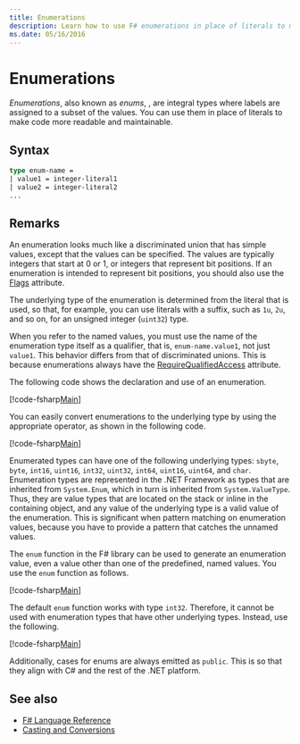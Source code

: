 ```yaml
---
title: Enumerations
description: Learn how to use F# enumerations in place of literals to make your code more readable and maintainable.
ms.date: 05/16/2016
---
```

# Enumerations

*Enumerations*, also known as *enums*, , are integral types where labels are assigned to a subset of the values. You can use them in place of literals to make code more readable and maintainable.

## Syntax

```fsharp
type enum-name =
| value1 = integer-literal1
| value2 = integer-literal2
...
```

## Remarks

An enumeration looks much like a discriminated union that has simple values, except that the values can be specified. The values are typically integers that start at 0 or 1, or integers that represent bit positions. If an enumeration is intended to represent bit positions, you should also use the [Flags](xref:System.FlagsAttribute) attribute.

The underlying type of the enumeration is determined from the literal that is used, so that, for example, you can use literals with a suffix, such as `1u`, `2u`, and so on, for an unsigned integer (`uint32`) type.

When you refer to the named values, you must use the name of the enumeration type itself as a qualifier, that is, `enum-name.value1`, not just `value1`. This behavior differs from that of discriminated unions. This is because enumerations always have the [RequireQualifiedAccess](https://msdn.microsoft.com/library/8b9b6ade-0471-4413-ac5d-638cd0de5f15) attribute.

The following code shows the declaration and use of an enumeration.

[!code-fsharp[Main](~/samples/snippets/fsharp/lang-ref-1/snippet2101.fs)]

You can easily convert enumerations to the underlying type by using the appropriate operator, as shown in the following code.

[!code-fsharp[Main](~/samples/snippets/fsharp/lang-ref-1/snippet2102.fs)]

Enumerated types can have one of the following underlying types: `sbyte`, `byte`, `int16`, `uint16`, `int32`, `uint32`, `int64`, `uint16`, `uint64`, and `char`. Enumeration types are represented in the .NET Framework as types that are inherited from `System.Enum`, which in turn is inherited from `System.ValueType`. Thus, they are value types that are located on the stack or inline in the containing object, and any value of the underlying type is a valid value of the enumeration. This is significant when pattern matching on enumeration values, because you have to provide a pattern that catches the unnamed values.

The `enum` function in the F# library can be used to generate an enumeration value, even a value other than one of the predefined, named values. You use the `enum` function as follows.

[!code-fsharp[Main](~/samples/snippets/fsharp/lang-ref-1/snippet2103.fs)]

The default `enum` function works with type `int32`. Therefore, it cannot be used with enumeration types that have other underlying types. Instead, use the following.

[!code-fsharp[Main](~/samples/snippets/fsharp/lang-ref-1/snippet2104.fs)]

Additionally, cases for enums are always emitted as `public`. This is so that they align with C# and the rest of the .NET platform.

## See also

- [F# Language Reference](index.md)
- [Casting and Conversions](casting-and-conversions.md)
